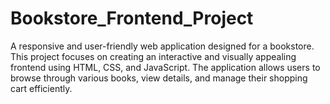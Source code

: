 # Bookstore_Frontend_Project
A responsive and user-friendly web application designed for a bookstore. This project focuses on creating an interactive and visually appealing frontend using HTML, CSS, and JavaScript. The application allows users to browse through various books, view details, and manage their shopping cart efficiently.
